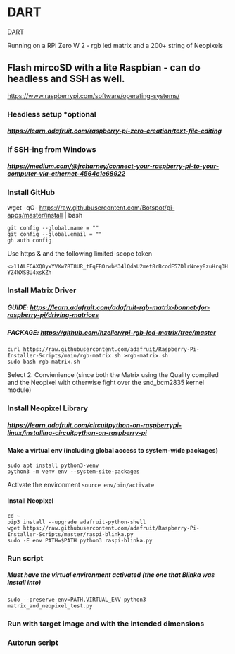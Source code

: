 # DART
DART

Running on a RPi Zero W 2 - rgb led matrix and a 200+ string of Neopixels

## Flash mircoSD with a lite Raspbian - can do headless and SSH as well.
https://www.raspberrypi.com/software/operating-systems/

### Headless setup *optional
##### https://learn.adafruit.com/raspberry-pi-zero-creation/text-file-editing

### If SSH-ing from Windows
##### https://medium.com/@jrcharney/connect-your-raspberry-pi-to-your-computer-via-ethernet-4564e1e68922

### Install GitHub
wget -qO- https://raw.githubusercontent.com/Botspot/pi-apps/master/install | bash

```
git config --global.name = ""
git config --global.email = ""
gh auth config
```
Use https & and the following limited-scope token

`
<>11ALFCAXQ0yxYVXw7RT8UR_tFqFBOrwbM34lQdaU2met8rBcodE57DlrNrey8zuHrq3HYZ4WXSBU4xsKZh
`
      
### Install Matrix Driver
##### GUIDE: https://learn.adafruit.com/adafruit-rgb-matrix-bonnet-for-raspberry-pi/driving-matrices
##### PACKAGE: https://github.com/hzeller/rpi-rgb-led-matrix/tree/master

```
curl https://raw.githubusercontent.com/adafruit/Raspberry-Pi-Installer-Scripts/main/rgb-matrix.sh >rgb-matrix.sh
sudo bash rgb-matrix.sh
```

Select 2. Convienience (since both the Matrix using the Quality compiled and the Neopixel with otherwise fight over the snd_bcm2835 kernel module)

### Install Neopixel Library
##### https://learn.adafruit.com/circuitpython-on-raspberrypi-linux/installing-circuitpython-on-raspberry-pi


#### Make a virtual env (including global access to system-wide packages)
```
sudo apt install python3-venv
python3 -m venv env --system-site-packages
```
Activate the environment
`
source env/bin/activate
`

#### Install Neopixel

```
cd ~
pip3 install --upgrade adafruit-python-shell
wget https://raw.githubusercontent.com/adafruit/Raspberry-Pi-Installer-Scripts/master/raspi-blinka.py
sudo -E env PATH=$PATH python3 raspi-blinka.py
```

### Run script 
##### Must have the virtual environment activated (the one that Blinka was install into)
`
sudo --preserve-env=PATH,VIRTUAL_ENV python3 matrix_and_neopixel_test.py 
`

### Run with target image and with the intended dimensions





### Autorun script



